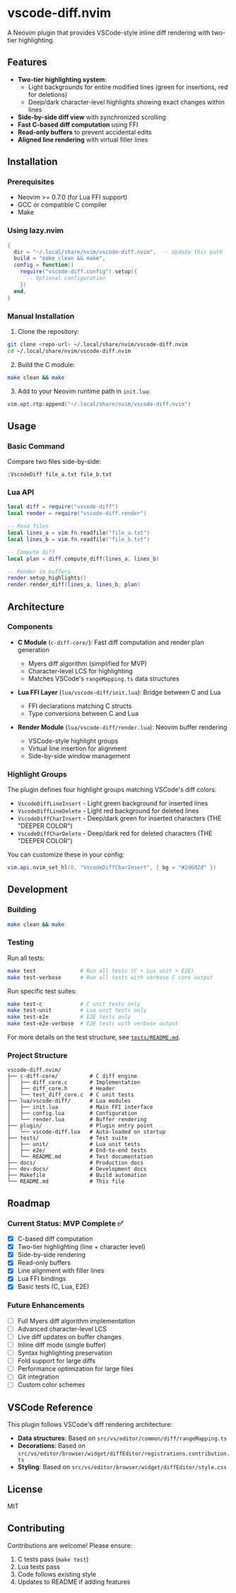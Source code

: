 # vscode-diff.nvim

A Neovim plugin that provides VSCode-style inline diff rendering with two-tier highlighting.

## Features

- **Two-tier highlighting system**:
  - Light backgrounds for entire modified lines (green for insertions, red for deletions)
  - Deep/dark character-level highlights showing exact changes within lines
- **Side-by-side diff view** with synchronized scrolling
- **Fast C-based diff computation** using FFI
- **Read-only buffers** to prevent accidental edits
- **Aligned line rendering** with virtual filler lines

## Installation

### Prerequisites

- Neovim >= 0.7.0 (for Lua FFI support)
- GCC or compatible C compiler
- Make

### Using lazy.nvim

```lua
{
  dir = "~/.local/share/nvim/vscode-diff.nvim",  -- Update this path
  build = "make clean && make",
  config = function()
    require("vscode-diff.config").setup({
      -- Optional configuration
    })
  end,
}
```

### Manual Installation

1. Clone the repository:
```bash
git clone <repo-url> ~/.local/share/nvim/vscode-diff.nvim
cd ~/.local/share/nvim/vscode-diff.nvim
```

2. Build the C module:
```bash
make clean && make
```

3. Add to your Neovim runtime path in `init.lua`:
```lua
vim.opt.rtp:append("~/.local/share/nvim/vscode-diff.nvim")
```

## Usage

### Basic Command

Compare two files side-by-side:

```vim
:VscodeDiff file_a.txt file_b.txt
```

### Lua API

```lua
local diff = require("vscode-diff")
local render = require("vscode-diff.render")

-- Read files
local lines_a = vim.fn.readfile("file_a.txt")
local lines_b = vim.fn.readfile("file_b.txt")

-- Compute diff
local plan = diff.compute_diff(lines_a, lines_b)

-- Render in buffers
render.setup_highlights()
render.render_diff(lines_a, lines_b, plan)
```

## Architecture

### Components

- **C Module** (`c-diff-core/`): Fast diff computation and render plan generation
  - Myers diff algorithm (simplified for MVP)
  - Character-level LCS for highlighting
  - Matches VSCode's `rangeMapping.ts` data structures

- **Lua FFI Layer** (`lua/vscode-diff/init.lua`): Bridge between C and Lua
  - FFI declarations matching C structs
  - Type conversions between C and Lua

- **Render Module** (`lua/vscode-diff/render.lua`): Neovim buffer rendering
  - VSCode-style highlight groups
  - Virtual line insertion for alignment
  - Side-by-side window management

### Highlight Groups

The plugin defines four highlight groups matching VSCode's diff colors:

- `VscodeDiffLineInsert` - Light green background for inserted lines
- `VscodeDiffLineDelete` - Light red background for deleted lines
- `VscodeDiffCharInsert` - Deep/dark green for inserted characters (THE "DEEPER COLOR")
- `VscodeDiffCharDelete` - Deep/dark red for deleted characters (THE "DEEPER COLOR")

You can customize these in your config:

```lua
vim.api.nvim_set_hl(0, "VscodeDiffCharInsert", { bg = "#2d6d2d" })
```

## Development

### Building

```bash
make clean && make
```

### Testing

Run all tests:
```bash
make test              # Run all tests (C + Lua unit + E2E)
make test-verbose      # Run all tests with verbose C core output
```

Run specific test suites:
```bash
make test-c            # C unit tests only
make test-unit         # Lua unit tests only
make test-e2e          # E2E tests only
make test-e2e-verbose  # E2E tests with verbose output
```

For more details on the test structure, see [`tests/README.md`](tests/README.md).

### Project Structure

```
vscode-diff.nvim/
├── c-diff-core/          # C diff engine
│   ├── diff_core.c       # Implementation
│   ├── diff_core.h       # Header
│   └── test_diff_core.c  # C unit tests
├── lua/vscode-diff/      # Lua modules
│   ├── init.lua          # Main FFI interface
│   ├── config.lua        # Configuration
│   └── render.lua        # Buffer rendering
├── plugin/               # Plugin entry point
│   └── vscode-diff.lua   # Auto-loaded on startup
├── tests/                # Test suite
│   ├── unit/             # Lua unit tests
│   ├── e2e/              # End-to-end tests
│   └── README.md         # Test documentation
├── docs/                 # Production docs
├── dev-docs/             # Development docs
├── Makefile              # Build automation
└── README.md             # This file
```

## Roadmap

### Current Status: MVP Complete ✅

- [x] C-based diff computation
- [x] Two-tier highlighting (line + character level)
- [x] Side-by-side rendering
- [x] Read-only buffers
- [x] Line alignment with filler lines
- [x] Lua FFI bindings
- [x] Basic tests (C, Lua, E2E)

### Future Enhancements

- [ ] Full Myers diff algorithm implementation
- [ ] Advanced character-level LCS
- [ ] Live diff updates on buffer changes
- [ ] Inline diff mode (single buffer)
- [ ] Syntax highlighting preservation
- [ ] Fold support for large diffs
- [ ] Performance optimization for large files
- [ ] Git integration
- [ ] Custom color schemes

## VSCode Reference

This plugin follows VSCode's diff rendering architecture:

- **Data structures**: Based on `src/vs/editor/common/diff/rangeMapping.ts`
- **Decorations**: Based on `src/vs/editor/browser/widget/diffEditor/registrations.contribution.ts`
- **Styling**: Based on `src/vs/editor/browser/widget/diffEditor/style.css`

## License

MIT

## Contributing

Contributions are welcome! Please ensure:
1. C tests pass (`make test`)
2. Lua tests pass
3. Code follows existing style
4. Updates to README if adding features
